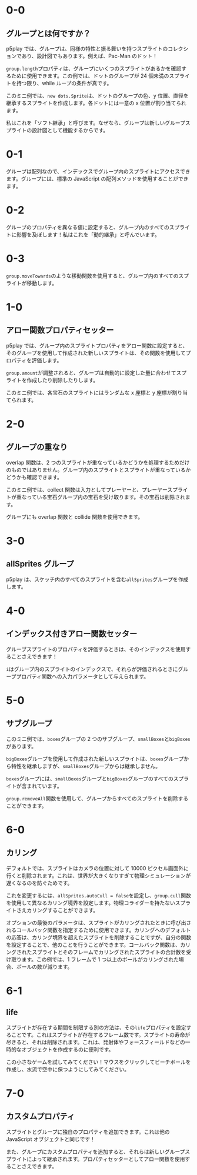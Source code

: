 # 0-0

## グループとは何ですか？

p5play では、グループは、同様の特性と振る舞いを持つスプライトのコレクションであり、設計図でもあります。例えば、Pac-Man のドット！

`group.length`プロパティは、グループにいくつのスプライトがあるかを確認するために使用できます。この例では、ドットのグループが 24 個未満のスプライトを持つ限り、while ループの条件が真です。

このミニ例では、`new dots.Sprite`は、ドットのグループの色、y 位置、直径を継承するスプライトを作成します。各ドットには一意の x 位置が割り当てられます。

私はこれを「ソフト継承」と呼びます。なぜなら、グループは新しいグループスプライトの設計図として機能するからです。

# 0-1

グループは配列なので、インデックスでグループ内のスプライトにアクセスできます。グループには、標準の JavaScript の配列メソッドを使用することができます。

# 0-2

グループのプロパティを異なる値に設定すると、グループ内のすべてのスプライトに影響を及ぼします！私はこれを「動的継承」と呼んでいます。

# 0-3

`group.moveTowards`のような移動関数を使用すると、グループ内のすべてのスプライトが移動します。

# 1-0

## アロー関数プロパティセッター

p5play では、グループ内のスプライトプロパティをアロー関数に設定すると、そのグループを使用して作成された新しいスプライトは、その関数を使用してプロパティを評価します。

`group.amount`が調整されると、グループは自動的に設定した量に合わせてスプライトを作成したり削除したりします。

このミニ例では、各宝石のスプライトにはランダムな x 座標と y 座標が割り当てられます。

# 2-0

## グループの重なり

overlap 関数は、2 つのスプライトが重なっているかどうかを処理するためだけのものではありません。グループ内のスプライトとスプライトが重なっているかどうかも確認できます。

このミニ例では、collect 関数は入力としてプレーヤーと、プレーヤースプライトが重なっている宝石グループ内の宝石を受け取ります。その宝石は削除されます。

グループにも overlap 関数と collide 関数を使用できます。

# 3-0

## allSprites グループ

p5play は、スケッチ内のすべてのスプライトを含む`allSprites`グループを作成します。

# 4-0

## インデックス付きアロー関数セッター

グループスプライトのプロパティを評価するときは、そのインデックスを使用することさえできます！

`i`はグループ内のスプライトのインデックスで、それらが評価されるときにグループプロパティ関数への入力パラメータとして与えられます。

# 5-0

## サブグループ

このミニ例では、`boxes`グループの 2 つのサブグループ、`smallBoxes`と`bigBoxes`があります。

`bigBoxes`グループを使用して作成された新しいスプライトは、`boxes`グループから特性を継承しますが、`smallBoxes`グループからは継承しません。

`boxes`グループには、`smallBoxes`グループと`bigBoxes`グループのすべてのスプライトが含まれています。

`group.removeAll`関数を使用して、グループからすべてのスプライトを削除することができます。

# 6-0

## カリング

デフォルトでは、スプライトはカメラの位置に対して 10000 ピクセル画面外に行くと削除されます。これは、世界が大きくなりすぎて物理シミュレーションが遅くなるのを防ぐためです。

これを変更するには、`allSprites.autoCull = false`を設定し、`group.cull`関数を使用して異なるカリング境界を設定します。物理コライダーを持たないスプライトさえカリングすることができます。

オプションの最後のパラメータは、スプライトがカリングされたときに呼び出されるコールバック関数を指定するために使用できます。カリングへのデフォルトの応答は、カリング境界を超えたスプライトを削除することですが、自分の関数を設定することで、他のことを行うことができます。コールバック関数は、カリングされたスプライトとそのフレームでカリングされたスプライトの合計数を受け取ります。この例では、1 フレームで 1 つ以上のボールがカリングされた場合、ボールの数が減ります。

# 6-1

## life

スプライトが存在する期間を制限する別の方法は、その`life`プロパティを設定することです。これはスプライトが存在するフレーム数です。スプライトの寿命が尽きると、それは削除されます。これは、発射体やフォースフィールドなどの一時的なオブジェクトを作成するのに便利です。

この小さなゲームを試してみてください！マウスをクリックしてビーチボールを作成し、水流で空中に保つようにしてみてください。

# 7-0

## カスタムプロパティ

スプライトとグループに独自のプロパティを追加できます。これは他の JavaScript オブジェクトと同じです！

また、グループにカスタムプロパティを追加すると、それらは新しいグループスプライトによって継承されます。プロパティセッターとしてアロー関数を使用することさえできます。
